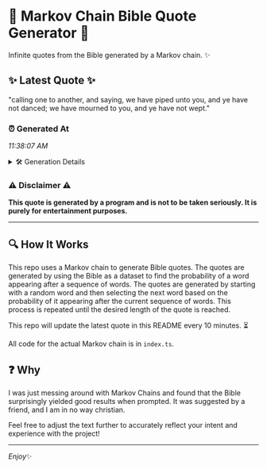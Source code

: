# 📖 Markov Chain Bible Quote Generator 📖

Infinite quotes from the Bible generated by a Markov chain. ✨

## ✨ Latest Quote ✨
"calling one to another, and saying, we have piped unto you, and ye have not danced; we have mourned to you, and ye have not wept."

### ⏰ Generated At
*11:38:07 AM*

<details>
    <summary>🛠️ Generation Details</summary>
    <p>
        <strong>🌱 Seed:</strong> calling<br>
        <strong>🔄 Iterations:</strong> 25<br>
        <strong>📜 Context History:</strong><br>[ calling ]: one<br>[ calling, one ]: to<br>[ calling, one, to ]: another,<br>[ calling, one, to, another, ]: and<br>[ calling, one, to, another,, and ]: saying,<br>[ calling, one, to, another,, and, saying, ]: we<br>[ one, to, another,, and, saying,, we ]: have<br>[ to, another,, and, saying,, we, have ]: piped<br>[ another,, and, saying,, we, have, piped ]: unto<br>[ and, saying,, we, have, piped, unto ]: you,<br>[ saying,, we, have, piped, unto, you, ]: and<br>[ we, have, piped, unto, you,, and ]: ye<br>[ have, piped, unto, you,, and, ye ]: have<br>[ piped, unto, you,, and, ye, have ]: not<br>[ unto, you,, and, ye, have, not ]: danced;<br>[ you,, and, ye, have, not, danced; ]: we<br>[ and, ye, have, not, danced;, we ]: have<br>[ ye, have, not, danced;, we, have ]: mourned<br>[ have, not, danced;, we, have, mourned ]: to<br>[ not, danced;, we, have, mourned, to ]: you,<br>[ danced;, we, have, mourned, to, you, ]: and<br>[ we, have, mourned, to, you,, and ]: ye<br>[ have, mourned, to, you,, and, ye ]: have<br>[ mourned, to, you,, and, ye, have ]: not<br>[ to, you,, and, ye, have, not ]: wept.<br>
    </p>
</details>

### ⚠️ Disclaimer ⚠️
**This quote is generated by a program and is not to be taken seriously. It is purely for entertainment purposes.**

---

## 🔍 How It Works

This repo uses a Markov chain to generate Bible quotes. The quotes are generated by using the Bible as a dataset to find the probability of a word appearing after a sequence of words. The quotes are generated by starting with a random word and then selecting the next word based on the probability of it appearing after the current sequence of words. This process is repeated until the desired length of the quote is reached.

This repo will update the latest quote in this README every 10 minutes. ⏳

All code for the actual Markov chain is in `index.ts`.

## ❓ Why

I was just messing around with Markov Chains and found that the Bible surprisingly yielded good results when prompted. 
It was suggested by a friend, and I am in no way christian.

Feel free to adjust the text further to accurately reflect your intent and experience with the project!

---

*Enjoy*✨

